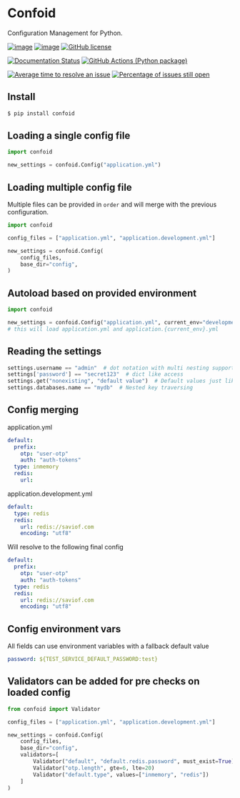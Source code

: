 # Confoid

Configuration Management for Python.


[![image](https://img.shields.io/pypi/v/hyper-prompt.svg)](https://pypi.org/project/hyper-prompt/)
[![image](https://img.shields.io/pypi/pyversions/hyper-prompt.svg)](https://pypi.org/project/hyper-prompt/)
[![GitHub license](https://img.shields.io/github/license/saviof-hub/confoid)](https://github.com/saviof-hub/confoid/blob/master/LICENSE)

[![Documentation Status](https://readthedocs.org/projects/hyper-prompt/badge/?version=latest)](https://hyper-prompt.readthedocs.io/en/latest/?badge=latest)
[![GitHub Actions (Python package)](https://github.com/artbycrunk/hyper-prompt/workflows/Tests/badge.svg)](https://github.com/artbycrunk/hyper-prompt)

[![Average time to resolve an issue](https://isitmaintained.com/badge/resolution/saviof-hub/confoid.svg)](https://isitmaintained.com/project/saviof-hub/confoid "Average time to resolve an issue")
[![Percentage of issues still open](https://isitmaintained.com/badge/open/saviof-hub/confoid.svg)](https://isitmaintained.com/project/saviof-hub/confoid "Percentage of issues still open")


## Install

```bash
$ pip install confoid
```

## Loading a single config file

```py
import confoid

new_settings = confoid.Config("application.yml")
```

## Loading multiple  config file

Multiple files can be provided in `order` and will merge with the previous configuration.

```py
import confoid

config_files = ["application.yml", "application.development.yml"]

new_settings = confoid.Config(
    config_files, 
    base_dir="config",
)
```

## Autoload based on provided environment

```py
import confoid

new_settings = confoid.Config("application.yml", current_env="development")
# this will load application.yml and application.{current_env}.yml
```

## Reading the settings

```py
settings.username == "admin"  # dot notation with multi nesting support
settings['password'] == "secret123"  # dict like access
settings.get("nonexisting", "default value")  # Default values just like a dict
settings.databases.name == "mydb"  # Nested key traversing
```

## Config merging

application.yml
```yml
default:
  prefix:
    otp: "user-otp"
    auth: "auth-tokens"
  type: inmemory
  redis:
    url: 
```

application.development.yml
```yml
default:
  type: redis
  redis:
    url: redis://saviof.com
    encoding: "utf8"
```

Will resolve to the following final config

```yml
default:
  prefix:
    otp: "user-otp"
    auth: "auth-tokens"
  type: redis
  redis:
    url: redis://saviof.com
    encoding: "utf8"
```

## Config environment vars

All fields can use environment variables with a fallback default value
```yml
password: ${TEST_SERVICE_DEFAULT_PASSWORD:test}
```

## Validators can be added for pre checks on loaded config
```python
from confoid import Validator

config_files = ["application.yml", "application.development.yml"]

new_settings = confoid.Config(
    config_files, 
    base_dir="config",
    validators=[
        Validator("default", "default.redis.password", must_exist=True)
        Validator("otp.length", gte=6, lte=20)
        Validator("default.type", values=["inmemory", "redis"])
    ]
)
```
